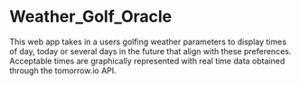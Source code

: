 # Weather_Golf_Oracle
This web app takes in a users golfing weather parameters to display times of day, today or several days in the future that align with these preferences. Acceptable times are graphically represented with real time data obtained  through the tomorrow.io API.
